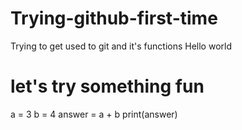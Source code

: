 # Trying-github-first-time
Trying to get used to git and it's functions
Hello world
# let's try something fun
a = 3
b = 4
answer = a + b
print(answer)


